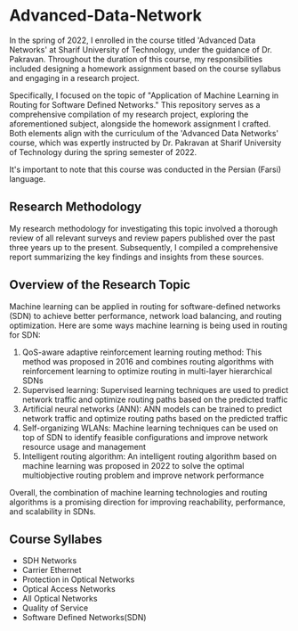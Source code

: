 # Advanced-Data-Network
In the spring of 2022, I enrolled in the course titled 'Advanced Data Networks' at Sharif University of Technology, under the guidance of Dr. Pakravan. Throughout the duration of this course, my responsibilities included designing a homework assignment based on the course syllabus and engaging in a research project.

Specifically, I focused on the topic of "Application of Machine Learning in Routing for Software Defined Networks." This repository serves as a comprehensive compilation of my research project, exploring the aforementioned subject, alongside the homework assignment I crafted. Both elements align with the curriculum of the 'Advanced Data Networks' course, which was expertly instructed by Dr. Pakravan at Sharif University of Technology during the spring semester of 2022.

It's important to note that this course was conducted in the Persian (Farsi) language.

## Research Methodology
My research methodology for investigating this topic involved a thorough review of all relevant surveys and review papers published over the past three years up to the present. Subsequently, I compiled a comprehensive report summarizing the key findings and insights from these sources.

## Overview of the Research Topic
Machine learning can be applied in routing for software-defined networks (SDN) to achieve better performance, network load balancing, and routing optimization. Here are some ways machine learning is being used in routing for SDN:
1. QoS-aware adaptive reinforcement learning routing method: This method was proposed in 2016 and combines routing algorithms with reinforcement learning to optimize routing in multi-layer hierarchical SDNs
2. Supervised learning: Supervised learning techniques are used to predict network traffic and optimize routing paths based on the predicted traffic
3. Artificial neural networks (ANN): ANN models can be trained to predict network traffic and optimize routing paths based on the predicted traffic
4. Self-organizing WLANs: Machine learning techniques can be used on top of SDN to identify feasible configurations and improve network resource usage and management
5. Intelligent routing algorithm: An intelligent routing algorithm based on machine learning was proposed in 2022 to solve the optimal multiobjective routing problem and improve network performance

Overall, the combination of machine learning technologies and routing algorithms is a promising direction for improving reachability, performance, and scalability in SDNs.

## Course Syllabes
- SDH Networks
- Carrier Ethernet
- Protection in Optical Networks
- Optical Access Networks
- All Optical Networks
- Quality of Service
- Software Defined Networks\(SDN\)
